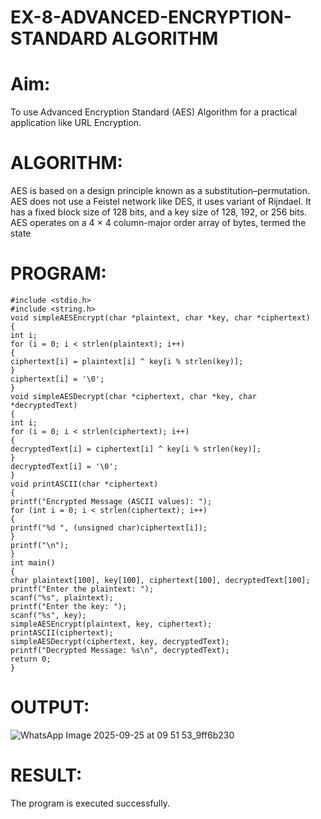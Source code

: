 # EX-8-ADVANCED-ENCRYPTION-STANDARD ALGORITHM
# Aim:
To use Advanced Encryption Standard (AES) Algorithm for a practical application like URL Encryption.

# ALGORITHM:
AES is based on a design principle known as a substitution–permutation.
AES does not use a Feistel network like DES, it uses variant of Rijndael.
It has a fixed block size of 128 bits, and a key size of 128, 192, or 256 bits.
AES operates on a 4 × 4 column-major order array of bytes, termed the state
# PROGRAM:
~~~
#include <stdio.h>
#include <string.h>
void simpleAESEncrypt(char *plaintext, char *key, char *ciphertext)
{
int i;
for (i = 0; i < strlen(plaintext); i++)
{
ciphertext[i] = plaintext[i] ^ key[i % strlen(key)];
}
ciphertext[i] = '\0';
}
void simpleAESDecrypt(char *ciphertext, char *key, char *decryptedText)
{
int i;
for (i = 0; i < strlen(ciphertext); i++)
{
decryptedText[i] = ciphertext[i] ^ key[i % strlen(key)];
}
decryptedText[i] = '\0';
}
void printASCII(char *ciphertext)
{
printf("Encrypted Message (ASCII values): ");
for (int i = 0; i < strlen(ciphertext); i++)
{
printf("%d ", (unsigned char)ciphertext[i]);
}
printf("\n");
}
int main()
{
char plaintext[100], key[100], ciphertext[100], decryptedText[100];
printf("Enter the plaintext: ");
scanf("%s", plaintext);
printf("Enter the key: ");
scanf("%s", key);
simpleAESEncrypt(plaintext, key, ciphertext);
printASCII(ciphertext);
simpleAESDecrypt(ciphertext, key, decryptedText);
printf("Decrypted Message: %s\n", decryptedText);
return 0;
}
~~~
# OUTPUT:

![WhatsApp Image 2025-09-25 at 09 51 53_9ff6b230](https://github.com/user-attachments/assets/a7f34090-ddc0-4b42-9aeb-67cf171c745f)

# RESULT:
 The program is executed successfully.

